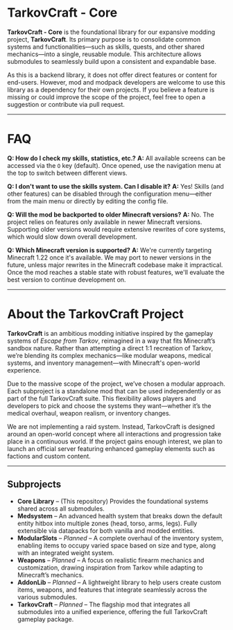 # TarkovCraft - Core

**TarkovCraft - Core** is the foundational library for our expansive modding project, **TarkovCraft**. Its primary purpose is to consolidate common systems and functionalities—such as skills, quests, and other shared mechanics—into a single, reusable module. This architecture allows submodules to seamlessly build upon a consistent and expandable base.

As this is a backend library, it does not offer direct features or content for end-users. However, mod and modpack developers are welcome to use this library as a dependency for their own projects. If you believe a feature is missing or could improve the scope of the project, feel free to open a suggestion or contribute via pull request.

---

# FAQ

**Q: How do I check my skills, statistics, etc.?**
**A:** All available screens can be accessed via the `O` key (default). Once opened, use the navigation menu at the top to switch between different views.

**Q: I don't want to use the skills system. Can I disable it?**
**A:** Yes! Skills (and other features) can be disabled through the configuration menu—either from the main menu or directly by editing the config file.

**Q: Will the mod be backported to older Minecraft versions?**
**A:** No. The project relies on features only available in newer Minecraft versions. Supporting older versions would require extensive rewrites of core systems, which would slow down overall development.

**Q: Which Minecraft version is supported?**
**A:** We're currently targeting Minecraft 1.22 once it's available. We may port to newer versions in the future, unless major rewrites in the Minecraft codebase make it impractical. Once the mod reaches a stable state with robust features, we'll evaluate the best version to continue development on.

---

# About the TarkovCraft Project

**TarkovCraft** is an ambitious modding initiative inspired by the gameplay systems of *Escape from Tarkov*, reimagined in a way that fits Minecraft’s sandbox nature. Rather than attempting a direct 1:1 recreation of Tarkov, we’re blending its complex mechanics—like modular weapons, medical systems, and inventory management—with Minecraft's open-world experience.

Due to the massive scope of the project, we’ve chosen a modular approach. Each subproject is a standalone mod that can be used independently or as part of the full TarkovCraft suite. This flexibility allows players and developers to pick and choose the systems they want—whether it’s the medical overhaul, weapon realism, or inventory changes.

We are not implementing a raid system. Instead, TarkovCraft is designed around an open-world concept where all interactions and progression take place in a continuous world. If the project gains enough interest, we plan to launch an official server featuring enhanced gameplay elements such as factions and custom content.

---

## Subprojects

* **Core Library** – (This repository) Provides the foundational systems shared across all submodules.
* **Medsystem** – An advanced health system that breaks down the default entity hitbox into multiple zones (head, torso, arms, legs). Fully extensible via datapacks for both vanilla and modded entities.
* **ModularSlots** – *Planned* – A complete overhaul of the inventory system, enabling items to occupy varied space based on size and type, along with an integrated weight system.
* **Weapons** – *Planned* – A focus on realistic firearm mechanics and customization, drawing inspiration from Tarkov while adapting to Minecraft’s mechanics.
* **AddonLib** – *Planned* – A lightweight library to help users create custom items, weapons, and features that integrate seamlessly across the various submodules.
* **TarkovCraft** – *Planned* – The flagship mod that integrates all submodules into a unified experience, offering the full TarkovCraft gameplay package.
